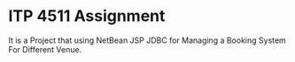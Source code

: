 # ITP 4511 Assignment

It is a Project that using NetBean JSP JDBC for Managing a Booking System For Different Venue.
